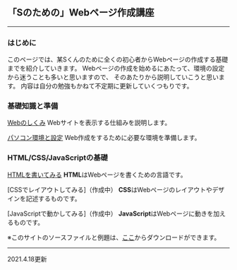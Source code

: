 ## 「Sのための」Webページ作成講座

------

### はじめに

このページでは、某Sくんのために全くの初心者からWebページの作成する基礎までを紹介していきます。
Webページの作成を始めるにあたって、環境の設定から迷うことも多いと思いますので、
そのあたりから説明していこうと思います。
内容は自分の勉強もかねて不定期に更新していくつもりです。

### 基礎知識と準備

[Webのしくみ](shikumi.html)
Webサイトを表示する仕組みを説明します。

[パソコン環境と設定](setting.html)
Web作成をするために必要な環境を準備します。

### HTML/CSS/JavaScriptの基礎

[HTMLを書いてみる](html_is.html)
**HTML**はWebページを書くための言語です。

[CSSでレイアウトしてみる]（作成中）
**CSS**はWebページのレイアウトやデザインを記述するものです。

[JavaScriptで動かしてみる]（作成中）
**JavaScript**はWebページに動きを加えるものです。

※このサイトのソースファイルと例題は、[ここ](https://github.com/TTS2141/imository)からダウンロードができます。

------

2021.4.18更新